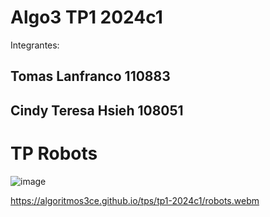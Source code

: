 # Algo3 TP1 2024c1
Integrantes:  
## Tomas Lanfranco    110883  
## Cindy Teresa Hsieh 108051
# TP Robots
![image](https://github.com/cindy1404hsieh/TP1_Paradigmas_de_Programacion/assets/90338162/5e6e8178-8b32-4eca-91d7-c53156e5ea3d)

https://algoritmos3ce.github.io/tps/tp1-2024c1/robots.webm
